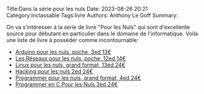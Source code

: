 Title:Dans la série pour les nuls
Date: 2023-08-26 20:21
Category:Inclassable
Tags:livre
Authors: Anthony Le Goff
Summary:

On va s'intéresser à la serie de livre "Pour les Nuls" qui sont d'excellente source pour débutant en particulier dans le domaine de l'informatique. Voila une liste de livre à posséder comme incontournable:

* [Arduino pour les nuls, poche, 3ed 13€](https://www.pourlesnuls.fr/livres/informatique/arduino-pour-les-nuls-poche-3e-ed-9782412077351)
* [Les Réseaux pour les nuls, poche, 12ed 14€](https://www.pourlesnuls.fr/livres/informatique/les-reseaux-pour-les-nuls-poche-12e-ed-9782412077382)
* [Linux pour les nuls, grand format, 13ed 24€](https://www.pourlesnuls.fr/livres/informatique/linux-pour-les-nuls-grand-format-13e-ed-9782412065020)
* [Hacking pour les nuls 2ed 24€](https://www.pourlesnuls.fr/livres/business/entreprise/hacking-pour-les-nuls-2e-edition-9782412082218)
* [Programmer pour les nuls, grand format, 4ed 24€](https://www.pourlesnuls.fr/livres/informatique/programmer-pour-les-nuls-grand-format-4-ed-9782412056059)
* [Programmer en C Pour les Nuls 3ed 24€](https://www.fnac.com/a15611170/Pour-les-Nuls-Programmer-en-C-Pour-les-Nuls-3e-Dan-Gookin#omnsearchpos=1)
